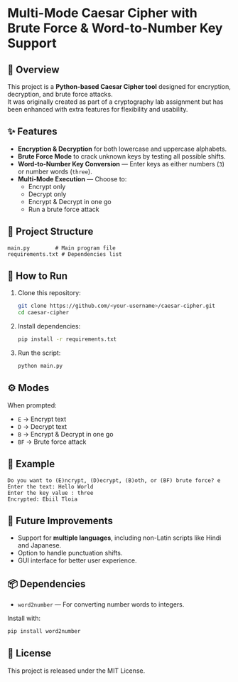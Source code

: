# Multi-Mode Caesar Cipher with Brute Force & Word-to-Number Key Support

## 📜 Overview
This project is a **Python-based Caesar Cipher tool** designed for encryption, decryption, and brute force attacks.  
It was originally created as part of a cryptography lab assignment but has been enhanced with extra features for flexibility and usability.

## ✨ Features
- **Encryption & Decryption** for both lowercase and uppercase alphabets.
- **Brute Force Mode** to crack unknown keys by testing all possible shifts.
- **Word-to-Number Key Conversion** — Enter keys as either numbers (`3`) or number words (`three`).
- **Multi-Mode Execution** — Choose to:
  - Encrypt only
  - Decrypt only
  - Encrypt & Decrypt in one go
  - Run a brute force attack

## 📂 Project Structure
```
main.py        # Main program file
requirements.txt # Dependencies list
```

## 🚀 How to Run
1. Clone this repository:
   ```bash
   git clone https://github.com/<your-username>/caesar-cipher.git
   cd caesar-cipher
   ```

2. Install dependencies:
   ```bash
   pip install -r requirements.txt
   ```

3. Run the script:
   ```bash
   python main.py
   ```

## ⚙️ Modes
When prompted:
- `E` → Encrypt text
- `D` → Decrypt text
- `B` → Encrypt & Decrypt in one go
- `BF` → Brute force attack

## 📌 Example
```
Do you want to (E)ncrypt, (D)ecrypt, (B)oth, or (BF) brute force? e
Enter the text: Hello World
Enter the key value : three
Encrypted: Ebiil Tloia
```

## 🔮 Future Improvements
- Support for **multiple languages**, including non-Latin scripts like Hindi and Japanese.
- Option to handle punctuation shifts.
- GUI interface for better user experience.

## 📦 Dependencies
- `word2number` — For converting number words to integers.

Install with:
```bash
pip install word2number
```

## 📜 License
This project is released under the MIT License.
